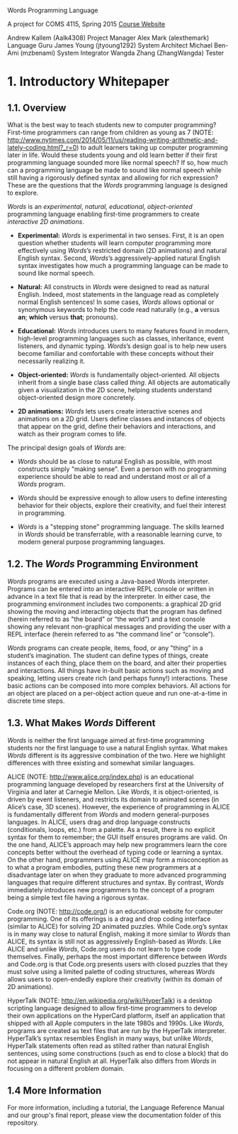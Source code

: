 Words Programming Language

A project for COMS 4115, Spring 2015
[Course Website](http://www.cs.columbia.edu/~aho/cs4115/)

Andrew Kallem (Aalk4308)		Project Manager
Alex Mark (alexthemark)			Language Guru
James Young (jtyoung1292)		System Architect
Michael Ben-Ami (mzbenami)		System Integrator
Wangda Zhang (ZhangWangda)		Tester

# 1. Introductory Whitepaper

## 1.1. Overview

What is the best way to teach students new to computer programming?  First-time programmers can range from children as young as 7 (NOTE:  http://www.nytimes.com/2014/05/11/us/reading-writing-arithmetic-and-lately-coding.html?_r=0) to adult learners taking up computer programming later in life.  Would these students young and old learn better if their first programming language sounded more like normal speech?  If so, how much can a programming language be made to sound like normal speech while still having a rigorously defined syntax and allowing for rich expression?  These are the questions that the *Words* programming language is designed to explore.

*Words* is an *experimental*, *natural, educational, object-oriented* programming language enabling first-time programmers to create *interactive 2D animations*.

* **Experimental:** *Words* is experimental in two senses.  First, it is an open question whether students will learn computer programming more effectively using *Words*’s restricted domain (2D animations) and natural English syntax.  Second, *Words*’s aggressively-applied natural English syntax investigates how much a programming language can be made to sound like normal speech.

* **Natural:** All constructs in *Words* were designed to read as natural English.  Indeed, most statements in the language read as completely normal English sentences!  In some cases, *Words* allows optional or synonymous keywords to help the code read naturally (e.g., **a** versus **an**; **which** versus **that**; pronouns).

* **Educational:** *Words* introduces users to many features found in modern, high-level programming languages such as classes, inheritance, event listeners, and dynamic typing.  *Words*’s design goal is to help new users become familiar and comfortable with these concepts without their necessarily realizing it.

* **Object-oriented:** *Words* is fundamentally object-oriented.  All objects inherit from a single base class called *thing*. All objects are automatically given a visualization in the 2D scene, helping students understand object-oriented design more concretely.

* **2D animations:** *Words* lets users create interactive scenes and animations on a 2D grid.  Users define classes and instances of objects that appear on the grid, define their behaviors and interactions, and watch as their program comes to life.

The principal design goals of *Words* are:

* *Words* should be as close to natural English as possible, with most constructs simply "making sense".  Even a person with no programming experience should be able to read and understand most or all of a *Words* program.

* *Words* should be expressive enough to allow users to define interesting behavior for their objects, explore their creativity, and fuel their interest in programming.

* *Words* is a "stepping stone" programming language.  The skills learned in *Words* should be transferrable, with a reasonable learning curve, to modern general purpose programming languages.

## 1.2. The *Words* Programming Environment

*Words* programs are executed using a Java-based Words interpreter.  Programs can be entered into an interactive REPL console or written in advance in a text file that is read by the interpreter.  In either case, the programming environment includes two components: a graphical 2D grid showing the moving and interacting objects that the program has defined (herein referred to as "the board" or “the world”) and a text console showing any relevant non-graphical messages and providing the user with a REPL interface (herein referred to as “the command line” or “console”).

*Words* programs can create people, items, food, or any "thing" in a student’s imagination.  The student can define types of things, create instances of each thing, place them on the board, and alter their properties and interactions.  All things have in-built basic actions such as moving and speaking, letting users create rich (and perhaps funny!) interactions.  These basic actions can be composed into more complex behaviors.  All actions for an object are placed on a per-object action queue and run one-at-a-time in discrete time steps.

## 1.3. What Makes *Words* Different

*Words* is neither the first language aimed at first-time programming students nor the first language to use a natural English syntax.  What makes *Words* different is its aggressive combination of the two.  Here we highlight differences with three existing and somewhat similar languages.

ALICE (NOTE:  http://www.alice.org/index.php) is an educational programming language developed by researchers first at the University of Virginia and later at Carnegie Mellon.  Like *Words*, it is object-oriented, is driven by event listeners, and restricts its domain to animated scenes (in Alice’s case, 3D scenes).  However, the experience of programming in ALICE is fundamentally different from *Words* and modern general-purposes languages.  In ALICE, users drag and drop language constructs (conditionals, loops, etc.) from a palette.  As a result, there is no explicit syntax for them to remember; the GUI itself ensures programs are valid.  On the one hand, ALICE’s approach may help new programmers learn the core concepts better without the overhead of typing code or learning a syntax.  On the other hand, programmers using ALICE may form a misconception as to what a program embodies, putting these new programmers at a disadvantage later on when they graduate to more advanced programming languages that require different structures and syntax.  By contrast, *Words* immediately introduces new programmers to the concept of a program being a simple text file having a rigorous syntax.

Code.org (NOTE:  http://code.org/) is an educational website for computer programming.  One of its offerings is a drag and drop coding interface (similar to ALICE) for solving 2D animated puzzles.  While Code.org’s syntax is in many way close to natural English, making it more similar to *Words* than ALICE, its syntax is still not as aggressively English-based as *Words*.  Like ALICE and unlike *Words*, Code.org users do not learn to type code themselves.  Finally, perhaps the most important difference between *Words* and Code.org is that Code.org presents users with closed puzzles that they must solve using a limited palette of coding structures, whereas *Words* allows users to open-endedly explore their creativity (within its domain of 2D animations).

HyperTalk (NOTE:  http://en.wikipedia.org/wiki/HyperTalk) is a desktop scripting language designed to allow first-time programmers to develop their own applications on the HyperCard platform, itself an application that shipped with all Apple computers in the late 1980s and 1990s.  Like *Words*, programs are created as text files that are run by the HyperTalk interpreter. HyperTalk’s syntax resembles English in many ways, but unlike *Words*, HyperTalk statements often read as stilted rather than natural English sentences, using some constructions (such as end to close a block) that do not appear in natural English at all.  HyperTalk also differs from *Words* in focusing on a different problem domain.

## 1.4 More Information

For more information, including a tutorial, the Language Reference Manual and our group's final report, please view the documentation folder of this repository. 
